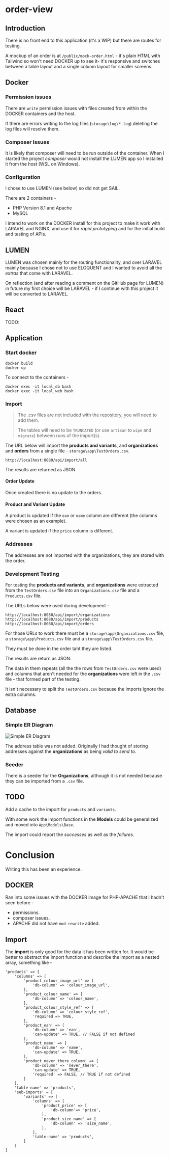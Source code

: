 # order-view

## Introduction

There is no front end to this application (it's a WIP) but there are routes for testing.

A mockup of an order is at `/public/mock-order.html` - it's plain HTML with Tailwind so won't need DOCKER up to see it- it's responsive and switches between a table layout and a single column layout for smaller screens.

## Docker

### Permission issues

There are `write` permission issues with files created from within the DOCKER containers and the host.

If there are errors writing to the log files (`storage\log\*.log`) deleting the log files will resolve them.

### Composer Issues

It is likely that composer will need to be run outside of the container. When I started the project _composer_ would not install the LUMEN app so I installed it from the host (WSL on Windows).

### Configuration

I chose to use LUMEN (see below) so did not get SAIL.

There are 2 containers -

- PHP Version 8.1 and Apache
- MySQL

I intend to work on the DOCKER install for this project to make it work with LARAVEL and NGINX, and use it for _rapid prototyping_ and for the initial build and testing of APIs.

## LUMEN

LUMEN was chosen mainly for the routing functionality, and over LARAVEL mainly because I chose not to use ELOQUENT and I wanted to avoid all the _extras_ that come with LARAVEL.

On reflection (and after reading a comment on the GitHub page for LUMEN) in future my first choice will be LARAVEL - if I continue with this project it will be converted to LARAVEL.

## React

TODO:

## Application

### Start docker

```
docker build
docker up
```

To connect to the containers -

```
docker exec -it local_db bash
docker exec -it local_web bash
```

### Import

> The .csv files are not included with the repository, you will need to add them.
>
> The tables will need to be `TRUNCATED` (or use `artisan` to `wipe` and `migrate`) between runs of the import(s).

The URL below will import the **products and variants**, and **organizations** and **orders** from a single file - `storage\app\TestOrders.csv`.

```
http://localhost:8080/api/import/all
```

The results are returned as JSON.

#### Order Update
Once created there is no update to the orders.

#### Product and Variant Update

A product is updated if the `ean` or `name` column are different (the columns were chosen as an example).

A variant is updated if the `price` column is different.

### Addresses

The addresses are not imported with the organizations, they are stored with the order.

### Development Testing

For testing the **products and variants**, and **organizations** were extracted from the `TestOrders.csv` file into an `Organizations.csv` file and a `Products.csv` file.

The URLs below were used during development -

```
http://localhost:8080/api/import/organizations
http://localhost:8080/api/import/products
http://localhost:8080/api/import/orders
```

For those URLs to work there must be a `storage\app\Organizations.csv` file, a `storage\app\Products.csv` file and a `storage\app\TestOrders.csv` file.

They must be done in the order taht they are listed.

The results are return as JSON.

The data in them repeats (all the the rows from `TestOrders.csv` were used) and  columns that aren't needed for the **organizations** were left in the `.csv` file - that formed part of the testing.

It isn't necessary to split the `TestOrders.csv` because the imports ignore the extra columns.

## Database

### Simple ER Diagram

![Simple ER Diagram](er.svg "Simple ER Diagram")

The address table was not added. Originally I had thought of storing addresses against the **organizations** as being _valid to send to_.

### Seeder

There is a seeder for the **Organizations**, although it is not needed because they can be imported from a `.csv` file.

## TODO

Add a cache to the import for `products` and `variants`.

With some work the import functions in the **Models** could be generalized and moved into `App\Models\Base`.

The import could report the *successes* as well as the *failures*.

# Conclusion

Writing this has been an experience.

## DOCKER

Ran into some issues with the DOCKER image for PHP-APACHE that I hadn't seen before -

- permissions.
- composer issues.
- APACHE did not have `mod-rewrite` added.

## Import

The **import** is only good for the data it has been written for. It would be better to abstract the import function and describe the import as a nested array, something like -

```
'products' => [
    'columns' => [
        'product_colour_image_url' => [
            'db-column' => 'colour_image_url',
        ],
        'product_colour_name' => [
            'db-column' => 'colour_name',
        ],
        'product_colour_style_ref' => [
            'db-column' => 'colour_style_ref',
            'required => TRUE,
        ],
        'product_ean' => [
            'db-column' => 'ean',
            'can-update' => TRUE, // FALSE if not defined
        ],
        'product_name' => [
            'db-column' => 'name',
            'can-update' => TRUE,
        ],
        'product_never_there_column' => [
            'db-column' => 'never_there',
            'can-update' => TRUE,
            'required' => FALSE, // TRUE if not defined
        ]
    ],
    'table-name' => 'products',
    'sub-imports' = [
        'variants' => [
            'columns' => [
                'product_price' => [
                    'db-column'=> 'price',
                ],
                'product_size_name' => [
                    'db-column' => 'size_name',
                ],
            ],
            'table-name' => 'products',
        ]
    ]
]
```
